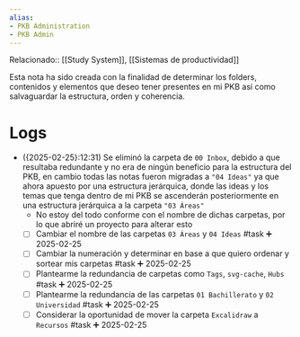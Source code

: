 ```yaml
---
alias: 
- PKB Administration 
- PKB Admin 
---
```

Relacionado:: [[Study System]], [[Sistemas de productividad]]

Esta nota ha sido creada con la finalidad de determinar los folders, contenidos y elementos que deseo tener presentes en mi PKB así como salvaguardar la estructura, orden y coherencia. 

# Logs
- ({2025-02-25}:12:31) Se eliminó la carpeta de `00 Inbox`, debido a que resultaba redundante y no era de ningún beneficio para la estructura del PKB, en cambio todas las notas fueron migradas a `"04 Ideas"` ya que ahora apuesto por una estructura jerárquica, donde las ideas y los temas que tenga dentro de mi PKB se ascenderán posteriormente en una estructura jerárquica a la carpeta `"03 Áreas"`
	- No estoy del todo conforme con el nombre de dichas carpetas, por lo que abriré un proyecto para alterar esto
	- [ ] Cambiar el nombre de las carpetas `03 Áreas` y `04 Ideas` #task ➕ 2025-02-25 
	- [ ] Cambiar la numeración y determinar en base a que quiero ordenar y sortear mis carpetas #task ➕ 2025-02-25 
	- [ ] Plantearme la redundancia de carpetas como `Tags`, `svg-cache`, `Hubs` #task ➕ 2025-02-25 
	- [ ] Plantearme la redundancia de las carpetas `01 Bachillerato` y `02 Universidad` #task ➕ 2025-02-25 
	- [ ] Considerar la oportunidad de mover la carpeta `Excalidraw` a `Recursos` #task ➕ 2025-02-25 
